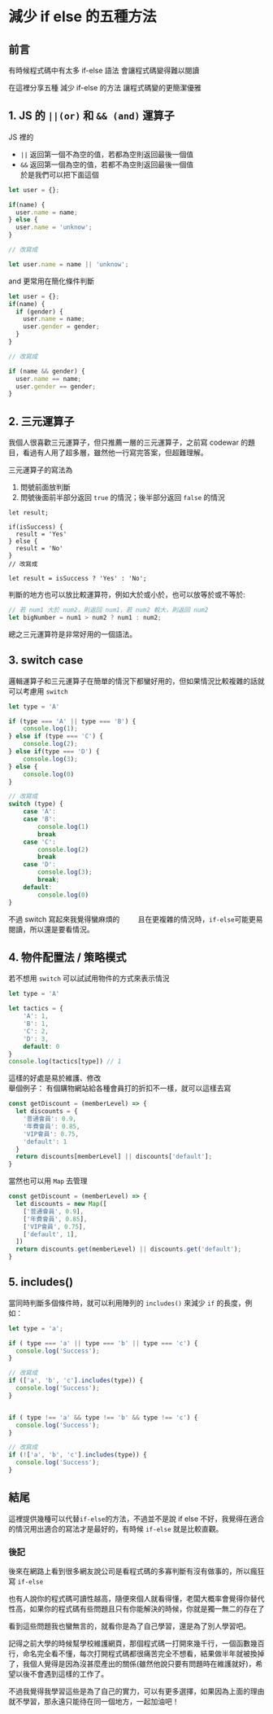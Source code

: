 # 減少 if else 的五種方法

## 前言
有時候程式碼中有太多 if-else 語法
會讓程式碼變得難以閱讀

在這裡分享五種
減少 if-else 的方法
讓程式碼變的更簡潔優雅  


## 1. JS 的 `||(or)` 和 `&& (and)` 運算子
JS 裡的
* `||` 返回第一個不為空的值，若都為空則返回最後一個值  
* `&&` 返回第一個為空的值，若都不為空則返回最後一個值  
於是我們可以把下面這個
```js
let user = {};

if(name) {
  user.name = name;
} else {
  user.name = 'unknow';
}

// 改寫成

let user.name = name || 'unknow';
```
and 更常用在簡化條件判斷
```js
let user = {};
if(name) {
  if (gender) {
    user.name = name;
    user.gender = gender;
  }
}

// 改寫成

if (name && gender) {
  user.name == name;
  user.gender == gender;
}
```

## 2. 三元運算子
我個人很喜歡三元運算子，但只推薦一層的三元運算子，之前寫 codewar 的題目，看過有人用了超多層，雖然他一行寫完答案，但超難理解。

三元運算子的寫法為
1. 問號前面放判斷
2. 問號後面前半部分返回 `true` 的情況；後半部分返回 `false` 的情況
```JS
let result;

if(isSuccess) {
  result = 'Yes' 
} else {
  result = 'No'
}
// 改寫成

let result = isSuccess ? 'Yes' : 'No';
```
判斷的地方也可以放比較運算符，例如大於或小於，也可以放等於或不等於:
```js
// 若 num1 大於 num2，則返回 num1，若 num2 較大，則返回 num2
let bigNumber = num1 > num2 ? num1 : num2;
```
總之三元運算符是非常好用的一個語法。

## 3. switch case
邏輯運算子和三元運算子在簡單的情況下都蠻好用的，但如果情況比較複雜的話就可以考慮用 `switch`
```js
let type = 'A'

if (type === 'A' || type === 'B') {
    console.log(1);
} else if (type === 'C') {
    console.log(2);
} else if(type === 'D') {
    console.log(3);
} else {
    console.log(0)
}

// 改寫成
switch (type) {
    case 'A':
    case 'B':
        console.log(1)
        break
    case 'C':
        console.log(2)
        break
    case 'D':
        console.log(3);
        break;
    default:
        console.log(0)
}
```
不過 switch 寫起來我覺得蠻麻煩的　
　
且在更複雜的情況時，`if-else`可能更易閱讀，所以還是要看情況。

## 4. 物件配置法 / 策略模式
若不想用 `switch` 可以試試用物件的方式來表示情況
```js
let type = 'A'

let tactics = {
    'A': 1,
    'B': 1,
    'C': 2,
    'D': 3,
    default: 0
}
console.log(tactics[type]) // 1
```
這樣的好處是易於維護、修改  
舉個例子：
有個購物網站給各種會員打的折扣不一樣，就可以這樣去寫

```js
const getDiscount = (memberLevel) => {
  let discounts = {
    '普通會員': 0.9,
    '年費會員': 0.85,
    'VIP會員': 0.75,
    'default': 1
  }
  return discounts[memberLevel] || discounts['default'];
}
```
當然也可以用 `Map` 去管理
```js
const getDiscount = (memberLevel) => {
  let discounts = new Map([
    ['普通會員', 0.9],
    ['年費會員', 0.85],
    ['VIP會員', 0.75],
    ['default', 1],
  ])
  return discounts.get(memberLevel) || discounts.get('default');
}
```

## 5. includes()
當同時判斷多個條件時，就可以利用陣列的 `includes()` 來減少 `if` 的長度，例如：
```js
let type = 'a';

if ( type === 'a' || type === 'b' || type === 'c') {
  console.log('Success');
}

// 改寫成
if (['a', 'b', 'c'].includes(type)) {
  console.log('Success');
}


if ( type !== 'a' && type !== 'b' && type !== 'c') {
  console.log('Success');
}

// 改寫成
if (!['a', 'b', 'c'].includes(type)) {
  console.log('Success');
}
```

## 結尾
這裡提供幾種可以代替`if-else`的方法，不過並不是說 if else 不好，我覺得在適合的情況用出適合的寫法才是最好的，有時候 `if-else` 就是比較直觀。　　

### 後記
後來在網路上看到很多網友說公司是看程式碼的多寡判斷有沒有做事的，所以瘋狂寫 `if-else`

也有人說你的程式碼可讀性越高，隨便來個人就看得懂，老闆大概率會覺得你替代性高，如果你的程式碼有些問題且只有你能解決的時候，你就是獨一無二的存在了  

看到這些問題我也蠻無言的，就看你是為了自己學習，還是為了別人學習吧。
 
記得之前大學的時候幫學校維護網頁，那個程式碼一打開來幾千行，一個函數幾百行，命名完全看不懂，每次打開程式碼都很痛苦完全不想看，結果做半年就被換掉了，我個人覺得是因為沒甚麼產出的關係(雖然他說只要有問題時在維護就好)，希望以後不會遇到這樣的工作了。  

不過我覺得我學習這些是為了自己的實力，可以有更多選擇，如果因為上面的理由就不學習，那永遠只能待在同一個地方，一起加油吧！
